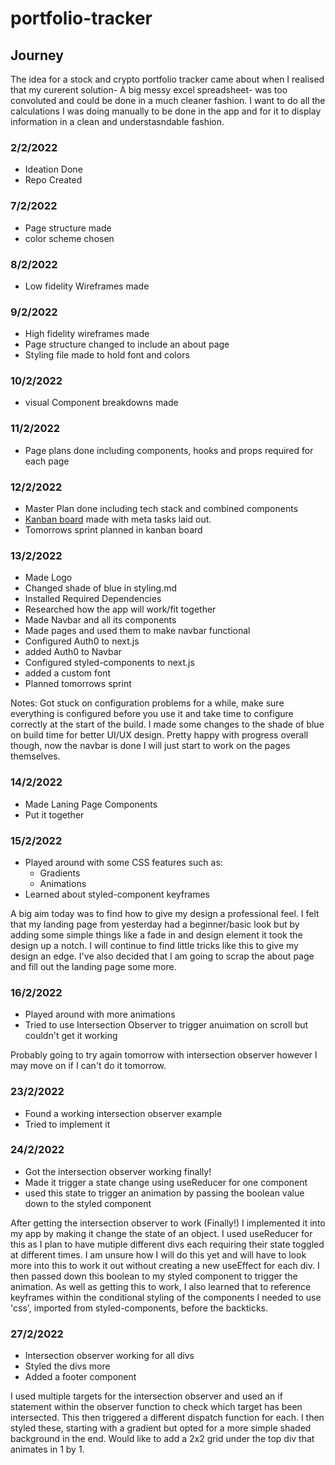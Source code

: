 # portfolio-tracker

## Journey

The idea for a stock and crypto portfolio tracker came about when I realised that my curerent solution- A big messy excel spreadsheet- was too convoluted and could be done in a much cleaner fashion. I want to do all the calculations I was doing manually to be done in the app and for it to display information in a clean and understasndable fashion.

### 2/2/2022

- Ideation Done
- Repo Created

### 7/2/2022

- Page structure made
- color scheme chosen

### 8/2/2022

- Low fidelity Wireframes made

### 9/2/2022

- High fidelity wireframes made
- Page structure changed to include an about page
- Styling file made to hold font and colors

### 10/2/2022

- visual Component breakdowns made

### 11/2/2022

- Page plans done including components, hooks and props required for each page

### 12/2/2022

- Master Plan done including tech stack and combined components
- [Kanban board](https://trello.com/b/YRioqoV6/portfolio) made with meta tasks laid out.
- Tomorrows sprint planned in kanban board

### 13/2/2022

- Made Logo
- Changed shade of blue in styling.md
- Installed Required Dependencies
- Researched how the app will work/fit together
- Made Navbar and all its components
- Made pages and used them to make navbar functional
- Configured Auth0 to next.js
- added Auth0 to Navbar
- Configured styled-components to next.js
- added a custom font
- Planned tomorrows sprint

Notes: Got stuck on configuration problems for a while, make sure everything is configured before you use it and take time to configure correctly at the start of the build. I made some changes to the shade of blue on build time for better UI/UX design. Pretty happy with progress overall though, now the navbar is done I will just start to work on the pages themselves.

### 14/2/2022

- Made Laning Page Components
- Put it together

### 15/2/2022

- Played around with some CSS features such as:
  - Gradients
  - Animations
- Learned about styled-component keyframes

A big aim today was to find how to give my design a professional feel. I felt that my landing page from yesterday had a beginner/basic look but by adding some simple things like a fade in and design element it took the design up a notch. I will continue to find little tricks like this to give my design an edge.
I've also decided that I am going to scrap the about page and fill out the landing page some more.

### 16/2/2022

- Played around with more animations
- Tried to use Intersection Observer to trigger anuimation on scroll but couldn't get it working

Probably going to try again tomorrow with intersection observer however I may move on if I can't do it tomorrow.

### 23/2/2022

- Found a working intersection observer example
- Tried to implement it

### 24/2/2022

- Got the intersection observer working finally!
- Made it trigger a state change using useReducer for one component
- used this state to trigger an animation by passing the boolean value down to the styled component

After getting the intersection observer to work (Finally!) I implemented it into my app by making it change the state of an object. I used useReducer for this as I plan to have mutiple different divs each requiring their state toggled at different times. I am unsure how I will do this yet and will have to look more into this to work it out without creating a new useEffect for each div. I then passed down this boolean to my styled component to trigger the animation. As well as getting this to work, I also learned that to reference keyframes within the conditional styling of the components I needed to use 'css', imported from styled-components, before the backticks.

### 27/2/2022

- Intersection observer working for all divs
- Styled the divs more
- Added a footer component

I used multiple targets for the intersection observer and used an if statement within the observer function to check which target has been intersected. This then triggered a different dispatch function for each. I then styled these, starting with a gradient but opted for a more simple shaded background in the end. Would like to add a 2x2 grid under the top div that animates in 1 by 1.
